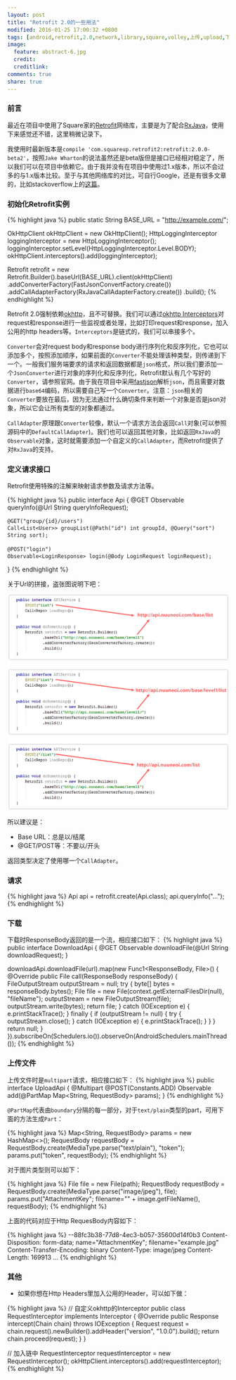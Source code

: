 ```yaml
---
layout: post
title: "Retrofit 2.0的一些用法"
modified: 2016-01-25 17:00:32 +0800
tags: [android,retrofit,2.0,network,library,square,volley,上传,upload,下载,download]
image:
  feature: abstract-6.jpg
  credit:
  creditlink:
comments: true
share: true
---
```

### 前言
最近在项目中使用了Square家的[Retrofit](http://square.github.io/retrofit/)网络库，主要是为了配合[RxJava](https://github.com/ReactiveX/RxJava)，使用下来感觉还不错，这里稍微记录下。

我使用时最新版本是`compile 'com.squareup.retrofit2:retrofit:2.0.0-beta2'`，按照`Jake Wharton`的说法虽然还是beta版但是接口已经相对稳定了，所以我们可以在项目中依赖它。由于我并没有在项目中使用过1.x版本，所以不会过多的与1.x版本比较。至于与其他网络库的对比，可自行Google，还是有很多文章的，比如stackoverflow上的[这篇](http://stackoverflow.com/questions/16902716/comparison-of-android-networking-libraries-okhttp-retrofit-volley#)。

### 初始化Retrofit实例
{% highlight java %}
public static String BASE_URL = "http://example.com/";

OkHttpClient okHttpClient = new OkHttpClient();
HttpLoggingInterceptor loggingInterceptor = new HttpLoggingInterceptor();
loggingInterceptor.setLevel(HttpLoggingInterceptor.Level.BODY);
okHttpClient.interceptors().add(loggingInterceptor);

Retrofit retrofit = new Retrofit.Builder().baseUrl(BASE_URL).client(okHttpClient)
                .addConverterFactory(FastJsonConvertFactory.create())
                .addCallAdapterFactory(RxJavaCallAdapterFactory.create())
                .build();
{% endhighlight %}

Retrofit 2.0强制依赖[okhttp](https://github.com/square/okhttp)，且不可替换。我们可以通过[okhttp Interceptors](https://github.com/square/okhttp/wiki/Interceptors)对request和response进行一些监视或者处理，比如打印request和response，加入公用的http headers等。`Interceptors`是链式的，我们可以串接多个。

`Converter`会对request body和response body进行序列化和反序列化，它也可以添加多个，按照添加顺序，如果前面的`Converter`不能处理该种类型，则传递到下一个。一般我们服务端要求的请求和返回数据都是`json`格式，所以我们要添加一个`JsonConverter`进行对象的序列化和反序列化，Retrofit默认有几个写好的`Converter`，请参照官网。由于我在项目中采用[fastjson](https://github.com/alibaba/fastjson)解析`json`，而且需要对数据进行`base64`编码，所以需要自己写一个`Converter`。注意：`json`相关的`Converter`要放在最后，因为无法通过什么确切条件来判断一个对象是否是json对象，所以它会让所有类型的对象都通过。

`CallAdapter`原理跟`Converter`较像，默认一个请求方法会返回`Call`对象(可以参照源码中的`DefaultCallAdapter`)。我们也可以返回其他对象，比如返回`RxJava`的`Observable`对象，这时就需要添加一个自定义的`CallAdapter`，而Retrofit提供了对`RxJava`的支持。

### 定义请求接口
Retrofit使用特殊的注解来映射请求参数及请求方法等。

{% highlight java %}
public interface Api {
	@GET
	Observable<QueryInfoResponse> queryInfo(@Url String queryInfoRequest);
	
	@GET("group/{id}/users")
  	Call<List<User>> groupList(@Path("id") int groupId, @Query("sort") String sort);
	
	@POST("login")
  	Observable<LoginResponse> login(@Body LoginRequest loginRequest);
}
{% endhighlight %}

关于Url的拼接，盗张图说明下吧：

![url](/images/postimgs/urljoint.png)

所以建议是：

- Base URL：总是以/结尾
- @GET/POST等：不要以/开头

返回类型决定了使用哪一个`CallAdapter`。

### 请求
{% highlight java %}
Api api = retrofit.create(Api.class);
api.queryInfo("...");
{% endhighlight %}

### 下载
下载时ResponseBody返回的是一个流，相应接口如下：
{% highlight java %}
public interface DownloadApi {
	@GET
	Observable<ResponseBody> downloadFile(@Url String downloadRequest);
}

downloadApi.downloadFile(url).map(new Func1<ResponseBody, File>() {
  @Override
  public File call(ResponseBody responseBody) {
      FileOutputStream outputStream = null;
      try {
          byte[] bytes = responseBody.bytes();
          File file = new File(context.getExternalFilesDir(null), "fileName");
          outputStream = new FileOutputStream(file);
          outputStream.write(bytes);
          return file;
      } catch (IOException e) {
          e.printStackTrace();
      } finally {
          if (outputStream != null) {
              try {
                  outputStream.close();
              } catch (IOException e) {
                  e.printStackTrace();
              }
          }
      }
      return null;
  }
}).subscribeOn(Schedulers.io()).observeOn(AndroidSchedulers.mainThread());
{% endhighlight %}

### 上传文件
上传文件时是`multipart`请求，相应接口如下：
{% highlight java %}
public interface UploadApi {
	@Multipart
  	@POST(Constants.ADD)
  	Observable<BlankDataResponse> add(@PartMap Map<String, RequestBody> 	params);
}
{% endhighlight %}

`@PartMap`代表由`boundary`分隔的每一部分，对于`text/plain`类型的part，可用下面的方法生成`Part`：

{% highlight java %}
Map<String, RequestBody> params = new HashMap<>();
RequestBody requestBody = RequestBody.create(MediaType.parse("text/plain"), "token");
params.put("token", requestBody);
{% endhighlight %}

对于图片类型则可以如下：

{% highlight java %}
File file = new File(path);
RequestBody requestBody = RequestBody.create(MediaType.parse("image/jpeg"), file);
params.put("AttachmentKey\"; filename=\"" + image.getFileName(), requestBody);
{% endhighlight %}

上面的代码对应于Http RequesBody内容如下：

{% highlight java %}
--88fc3b38-77d8-4ec3-b057-35600d14f0b3
Content-Disposition: form-data; name="AttachmentKey"; filename="example.jpg"
Content-Transfer-Encoding: binary
Content-Type: image/jpeg
Content-Length: 169913
...
{% endhighlight %}

### 其他
- 如果你想在Http Headers里加入公用的Header，可以如下做：

{% highlight java %}
// 自定义okhttp的Interceptor
public class RequestInterceptor implements Interceptor {
    @Override
    public Response intercept(Chain chain) throws IOException {
        Request request = chain.request().newBuilder().addHeader("version", 				"1.0.0").build();
        return chain.proceed(request);
    }
}

// 加入链中
RequestInterceptor requestInterceptor = new RequestInterceptor();
okHttpClient.interceptors().add(requestInterceptor);
{% endhighlight %}






